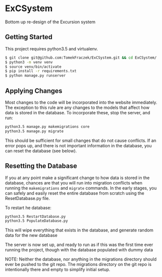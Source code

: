 # ExCSystem

Bottom up re-design of the Excursion system

## Getting Started

This project requires python3.5 and virtualenv.

```bash
$ git clone git@github.com:TomekFraczek/ExCSystem.git && cd ExCSystem/
$ python3 -m venv venv
$ source venv/bin/activate
$ pip install -r requirements.txt
$ python manage.py runserver
```

## Applying Changes</b>

Most changes to the code will be incorporated into the website
immediately. The exception to this rule are any changes to the models
that affect how data is stored in the database. To incorporate these,
stop the server, and run:

```bash
python3.5 manage.py makemigrations core
python3.5 manage.py migrate
```

This should be sufficient for small changes that do not cause conflicts.
If an error pops up, and there is not important information in the
database, you can reset the database (see below).

## Resetting the Database

If you at any point make a significant change to how data is stored in
the database, chances are that you will run into migration conflicts
when running the `makemigrations` and `migrate` commands. In the early
stages, you can safely and easily reset the entire database from scratch
using the ResetDatabase.py file.

To restart he database:

```bash
python3.5 RestartDatabase.py
python3.5 PopulateDatabase.py
```

This will wipe everything that exists in the database, and generate random data for the new database

The server is now set up, and ready to run as if this was the first time
ever running the project, though with the database populated with dummy data

NOTE: Neither the database, nor anything in the migrations directory
should ever be pushed to the git repo. The migrations directory on the
 git repo is intentionally there and empty to simplify initial setup.
